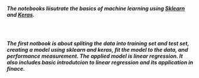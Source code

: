 <h5>The notebooks liisutrate the basics of machine learning using <a href="https://scikit-learn.org/stable/">Sklearn</a> and <a href="https://keras.io/">Keras</a>.</h5><br>
<h5>The first notbook is about spliting the data into training set and test set, creating a model using sklearn and keras, fit the model to the data, and performance measurement. The applied model is linear regression. It also includes basic introdutcion to linear regression and its application in finace.</h5><br>
